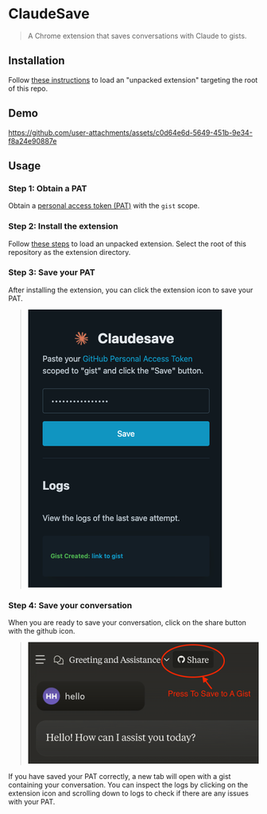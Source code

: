 # ClaudeSave

> A Chrome extension that saves conversations with Claude to gists.


## Installation

Follow [these instructions](https://developer.chrome.com/docs/extensions/get-started/tutorial/hello-world#load-unpacked) to load an "unpacked extension" targeting the root of this repo.

## Demo

https://github.com/user-attachments/assets/c0d64e6d-5649-451b-9e34-f8a24e90887e


## Usage

### Step 1: Obtain a PAT

Obtain a [personal access token (PAT)](https://docs.github.com/en/authentication/keeping-your-account-and-data-secure/managing-your-personal-access-tokens#creating-a-personal-access-token-classic) with the `gist` scope.

### Step 2: Install the extension

Follow [these steps](https://developer.chrome.com/docs/extensions/get-started/tutorial/hello-world#load-unpacked) to load an unpacked extension.  Select the root of this repository as the extension directory.

### Step 3: Save your PAT
After installing the extension, you can click the extension icon to save your PAT.

> ![screenshot](images/screenshots/3_claudesave.png)

### Step 4: Save your conversation

When you are ready to save your conversation, click on the share button with the github icon.

> ![screenshot](images/screenshots/1_claudesave.png)

If you have saved your PAT correctly, a new tab will open with a gist containing your conversation.  You can inspect the logs by clicking on the extension icon and scrolling down to logs to check if there are any issues with your PAT.
